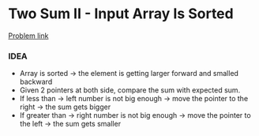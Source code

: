 # Two Sum II - Input Array Is Sorted

[Problem link](https://leetcode.com/problems/two-sum-ii-input-array-is-sorted)

### IDEA
- Array is sorted -> the element is getting larger forward and smalled backward
- Given 2 pointers at both side, compare the sum with expected sum. 
- If less than -> left number is not big enough -> move the pointer to the right -> the sum gets bigger
- If greater than -> right number is not big enough -> move the pointer to the left -> the sum gets smaller
